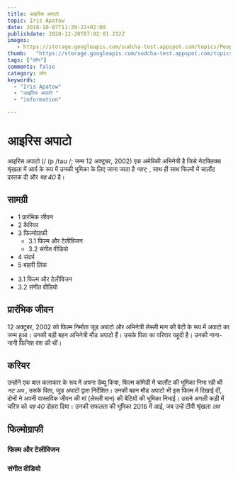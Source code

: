 ```yaml
---
title: आइरिस अपाटो 
topic: Iris Apatow
date: 2018-10-07T11:39:22+02:00
publishdate: 2020-12-20T07:02:01.212Z
images: 
   - https://storage.googleapis.com/sudcha-test.appspot.com/topics/People/iris_apatow/1.jpeg
thumb:   "https://storage.googleapis.com/sudcha-test.appspot.com/topics/People/iris_apatow/thumb.jpeg"
tags: ["लोग"]
comments: false
category: लोग
keywords: 
  - "Iris Apatow"
  - "आइरिस अपाटो "
  - "information"

---
```

<h1> आइरिस अपाटो </h1> <p> </p> <p> आइरिस अपाटो (/ (p /taʊ /; जन्म 12 अक्टूबर, 2002) एक अमेरिकी अभिनेत्री है जिसे नेटफ्लिक्स श्रृंखला में आर्य के रूप में उनकी भूमिका के लिए जाना जाता है <i> प्यार; </i>, साथ ही साथ फिल्मों में चार्लोट </i> दस्तक दी </i> और <i> यह 40 </i> है। </p> <h2> सामग्री </h2> <ul> <li > 1 प्रारंभिक जीवन </li> <li> 2 कैरियर </li> <li> 3 फिल्मोग्राफी <ul> <li> 3.1 फिल्म और टेलीविजन </li> <li> 3.2 संगीत वीडियो </li> </ul> </li> <li> 4 संदर्भ </li> <li> 5 बाहरी लिंक </li> </ul> <ul> <li> 3.1 फिल्म और टेलीविजन </li> <li> 3.2 संगीत वीडियो </li > </ul> <h2> प्रारंभिक जीवन </h2> <p> 12 अक्टूबर, 2002 को फिल्म निर्माता जूड अपाटो और अभिनेत्री लेस्ली मान की बेटी के रूप में अपाटो का जन्म हुआ। उनकी बड़ी बहन अभिनेत्री मौड अपाटो हैं। उसके पिता का परिवार यहूदी है। उनकी नाना-नानी फिनिश वंश की थीं। </p> <h2> करियर </h2> <p> उन्होंने एक बाल कलाकार के रूप में अपना डेब्यू किया, फिल्म कॉमेडी में चार्लोट की भूमिका निभा रही थी <i> नट अप </i> , उसके पिता, जूड अपाटो द्वारा निर्देशित। उनकी बहन मौड अपाटो भी इस फिल्म में दिखाई दीं, दोनों ने अपनी वास्तविक जीवन की मां (लेस्ली मान) की बेटियों की भूमिका निभाई। उसने अगली कड़ी में चरित्र को <i> यह 40 </i> दोहरा दिया। उनकी सफलता की भूमिका 2016 में आई, जब उन्हें टीवी श्रृंखला <i> लव </i> </p> <h2> फिल्मोग्राफी </h2> <h3> फिल्म और टेलीविजन </h3> <h3 में आर्य के रूप में लिया गया। > संगीत वीडियो </h3> 